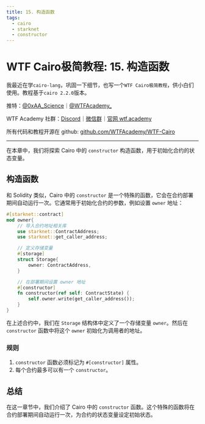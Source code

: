 ```yaml
---
title: 15. 构造函数
tags:
  - cairo
  - starknet
  - constructor
---
```


# WTF Cairo极简教程: 15. 构造函数

我最近在学`cairo-lang`，巩固一下细节，也写一个`WTF Cairo极简教程`，供小白们使用。教程基于`cairo 2.2.0`版本。

推特：[@0xAA_Science](https://twitter.com/0xAA_Science)｜[@WTFAcademy_](https://twitter.com/WTFAcademy_)

WTF Academy 社群：[Discord](https://discord.gg/5akcruXrsk)｜[微信群](https://docs.google.com/forms/d/e/1FAIpQLSe4KGT8Sh6sJ7hedQRuIYirOoZK_85miz3dw7vA1-YjodgJ-A/viewform?usp=sf_link)｜[官网 wtf.academy](https://wtf.academy)

所有代码和教程开源在 github: [github.com/WTFAcademy/WTF-Cairo](https://github.com/WTFAcademy/WTF-Cairo)

---

在本章中，我们将探索 Cairo 中的 `constructor` 构造函数，用于初始化合约的状态变量。

## 构造函数

和 Solidity 类似，Cairo 中的 `constructor` 是一个特殊的函数，它会在合约部署期间自动运行一次。它通常用于初始化合约的参数，例如设置 `owner` 地址：

```rust
#[starknet::contract]
mod owner{
    // 导入合约地址相关库
    use starknet::ContractAddress;
    use starknet::get_caller_address;

    // 定义存储变量
    #[storage]
    struct Storage{
        owner: ContractAddress,
    }

    // 在部署期间设置 owner 地址
    #[constructor]
    fn constructor(ref self: ContractState) {
        self.owner.write(get_caller_address());
    }
}
```

在上述合约中，我们在 `Storage` 结构体中定义了一个存储变量 `owner`。然后在 `constructor` 函数中将这个 `owner` 初始化为调用者的地址。

### 规则

1. `constructor` 函数必须标记为 `#[constructor]` 属性。
2. 每个合约最多可以有一个 `constructor`。

## 总结

在这一章节中，我们介绍了 Cairo 中的 `constructor` 函数。这个特殊的函数将在合约部署期间自动运行一次，为合约的状态变量设定初始状态。